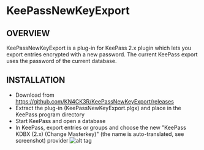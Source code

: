 KeePassNewKeyExport
=================================

OVERVIEW
-----
KeePassNewKeyExport is a plug-in for KeePass 2.x plugin which lets you export entries encrypted with a new password. The current KeePass export uses the password of the current database.

INSTALLATION
-----
- Download from https://github.com/KN4CK3R/KeePassNewKeyExport/releases
- Extract the plug-in (KeePassNewKeyExport.plgx) and place in the KeePass 
program directory
- Start KeePass and open a database
- In KeePass, export entries or groups and choose the new "KeePass KDBX (2.x) (Change Masterkey)" (the name is auto-translated, see screenshot) provider
![alt tag](http://abload.de/img/test15kx6.jpg)